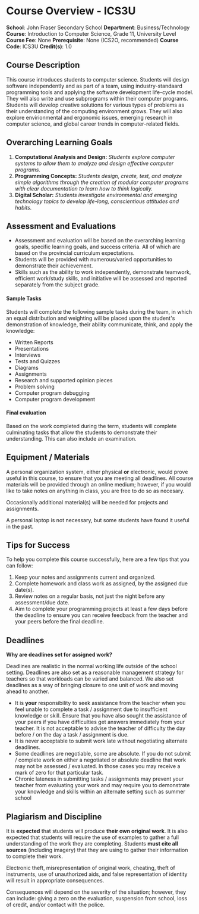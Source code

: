 # Course Overview - ICS3U

**School**: John Fraser Secondary School
**Department**: Business/Technology
**Course**: Introduction to Computer Science, Grade 11, University Level
**Course Fee**: None
**Prerequisite**: None (ICS2O, recommended)
**Course Code**: ICS3U
**Credit(s)**: 1.0

## Course Description
This course introduces students to computer science.  Students will design software independently and as part of a team, using industry-standaard programming tools and applying the software development life-cycle model.  They will also write and use subprograms within their computer programs.  Students will develop creative solutions for various types of problems as their understanding of the computing environment grows.  They will also explore envirionmental and ergonomic issues, emerging research in computer science, and global career trends in computer-related fields.

## Overarching Learning Goals
1. **Computational Analysis and Design:** _Students explore computer systems to allow them to analyze and design effective computer programs._
2. **Programming Concepts:** _Students design, create, test, and analyze simple algorithms through the creation of modular computer programs with clear documentation to learn how to think logically._
3. **Digital Scholar:** _Students investigate environmental and emerging technology topics to develop life-long, conscientious attitudes and habits._

## Assessment and Evaluations
* Assessment and evaluation will be based on the overarching learning goals, specific learning goals, and success criteria.  All of which are based on the provincial curriculum expectations.
* Students will be provided with numerous/varied opportunities to demonstrate their achievement.
* Skills such as the ability to work independently, demonstrate teamwork, efficient work/study skills, and initiative will be assessed and reported separately from the subject grade.

#### Sample Tasks
Students will complete the following sample tasks during the team, in which an equal distribution and weighting will be placed upon the student's demonstration of knowledge, their ability communicate, think, and apply the knowledge:
* Written Reports
* Presentations
* Interviews
* Tests and Quizzes
* Diagrams
* Assignments
* Research and supported opinion pieces
* Problem solving
* Computer program debugging
* Computer program development

#### Final evaluation
Based on the work completed during the term, students will complete culminating tasks that allow the students to demonstrate their understanding.  This can also include an examination.

## Equipment / Materials

A personal organization system, either physical **or** electronic, would prove useful in this course, to ensure that you are meeting all deadlines.  All course materials will be provided through an online medium; however, if you would like to take notes on anything in class, you are free to do so as necesary.

Occasionally additional material(s) will be needed for projects and assignments.

A personal laptop is not necessary, but some students have found it useful in the past.

## Tips for Success
To help you complete this course successfully, here are a few tips that you can follow:

1. Keep your notes and assignments current and organized.
2. Complete homework and class work as assigned, by the assigned due date(s).
3. Review notes on a regular basis, not just the night before any assessment/due date.
4. Aim to complete your programming projects at least a few days before the deadline to ensure you can receive feedback from the teacher and your peers before the final deadline.

## Deadlines

**Why are deadlines set for assigned work?**

Deadlines are realistic in the normal working life outside of the school setting. Deadlines are also set as a reasonable management strategy for teachers so that workloads can be varied and balanced. We also set deadlines as a way of bringing closure to one unit of work and moving ahead to another.

* It is **your** responsibility to seek assistance from the teacher when you feel unable to complete a task / assignment due to insufficient knowledge or skill. Ensure that you have also sought the assistance of your peers if you have difficulties get answers immediately from your teacher. It is not acceptable to advise the teacher of difficulty the day before / on the day a task / assignment is due.
* It is never acceptable to submit work late without negotiating alternate deadlines.
* Some deadlines are negotiable, some are absolute. If you do not submit / complete work on either a negotiated or absolute deadline that work may not be assessed / evaluated. In those cases you may receive a mark of zero for that particular task.
* Chronic lateness in submitting tasks / assignments may prevent your teacher from evaluating your work and may require you to demonstrate your knowledge and skills within an alternate setting such as summer school

## Plagiarism and Discipline
It is **expected** that students will produce **their own original work**. It is also expected that students will require the use of examples to gather a full understanding of the work they are completing. Students **must cite all sources** (including imagery) that they are using to gather their information to complete their work.  

Electronic theft, misrepresentation of original work, cheating, theft of instruments, use of unauthorized aids, and false representation of identity will result in appropriate consequences.

Consequences will depend on the severity of the situation; however, they can include: giving a zero on the evaluation, suspension from school, loss of credit, and/or contact with the police.